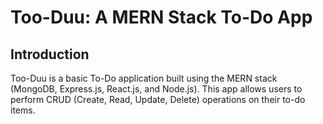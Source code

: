 # Too-Duu: A MERN Stack To-Do App

## Introduction

Too-Duu is a basic To-Do application built using the MERN stack (MongoDB, Express.js, React.js, and Node.js). This app allows users to perform CRUD (Create, Read, Update, Delete) operations on their to-do items.
